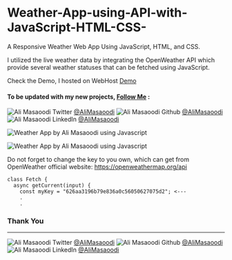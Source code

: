 # Weather-App-using-API-with-JavaScript-HTML-CSS-
A Responsive Weather Web App Using JavaScript, HTML, and CSS.
<p> I utilized the live weather data by integrating the OpenWeather API which provide several weather statuses that can be fetched using JavaScript.</p>

Check the Demo, I hosted on WebHost [Demo](https://masaoodi.000webhostapp.com)

#### To be updated with my new projects, [Follow Me](https://github.com/AliMasaoodi) :
![Ali Masaoodi Twitter](https://user-images.githubusercontent.com/33722769/208019190-af438c0a-3c5b-44b7-8587-85889c17224e.png)
[@AliMasaoodi](https://twitter.com/AliMasaoodi)
![Ali Masaoodi Github](https://user-images.githubusercontent.com/33722769/208020361-395da81a-8222-41e5-9f60-e82a846fa4fd.png)
[@AliMasaoodi](https://github.com/AliMasaoodi)
![Ali Masaoodi LinkedIn](https://user-images.githubusercontent.com/33722769/208019646-5b06a2bd-5f75-43e2-8399-9150fe88db39.png)
[@AliMasaoodi](https://www.linkedin.com/in/ali-masaoodi/)


![Weather App by Ali Masaoodi using Javascript](https://user-images.githubusercontent.com/33722769/172411730-ddb18258-c7ba-4714-89ca-2f16ed3a244c.gif)

![Weather App by Ali Masaoodi using Javascript](https://user-images.githubusercontent.com/33722769/172420155-e205c731-91b6-4947-afd0-85aac0c01123.png)

Do not forget to change the key to you own, which can get from OpenWeather official website: https://openweathermap.org/api

    class Fetch {
      async getCurrent(input) {
        const myKey = "626aa3196b79e836a0c56050627075d2"; <---
        .
        .

### Thank You
_____________
![Ali Masaoodi Twitter](https://user-images.githubusercontent.com/33722769/208019190-af438c0a-3c5b-44b7-8587-85889c17224e.png)
[@AliMasaoodi](https://twitter.com/AliMasaoodi)
![Ali Masaoodi Github](https://user-images.githubusercontent.com/33722769/208020361-395da81a-8222-41e5-9f60-e82a846fa4fd.png)
[@AliMasaoodi](https://github.com/AliMasaoodi)
![Ali Masaoodi LinkedIn](https://user-images.githubusercontent.com/33722769/208019646-5b06a2bd-5f75-43e2-8399-9150fe88db39.png)
[@AliMasaoodi](https://www.linkedin.com/in/ali-masaoodi/)

